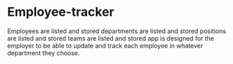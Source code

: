 # Employee-tracker
Employees are listed and stored
departments are listed and stored
positions are listed and stored
teams are listed and stored
app is designed for the employer to be able to update and track each employee in whatever department they choose.